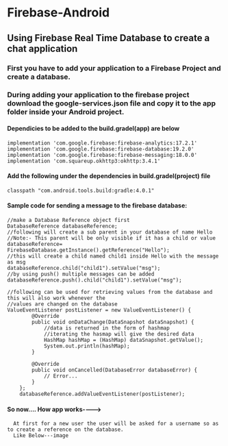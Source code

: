 # Firebase-Android
## Using Firebase Real Time Database to create a chat application

### First you have to add your application to a Firebase Project and create a database.
### During adding your application to the firebase project download the google-services.json file and copy it to the app folder inside your Android project.

#### Dependicies to be added to the build.gradel(app) are below

    implementation 'com.google.firebase:firebase-analytics:17.2.1'
    implementation 'com.google.firebase:firebase-database:19.2.0'
    implementation 'com.google.firebase:firebase-messaging:18.0.0'
    implementation 'com.squareup.okhttp3:okhttp:3.4.1'

#### Add the following under the dependencies in build.gradel(project) file
    classpath "com.android.tools.build:gradle:4.0.1"
    
    
    
#### Sample code for sending a message to the firebase database:
    
    //make a Database Reference object first
    DatabaseReference databaseReference;
    //following will create a sub parent in your database of name Hello
    //Note:- This parent will be only visible if it has a child or value
    databaseReference= FirebaseDatabase.getInstance().getReference("Hello");
    //this will create a child named child1 inside Hello with the message as msg
    databaseReference.child("child1").setValue("msg");
    //by using push() multiple messages can be added
    databaseReference.push().child("child1").setValue("msg");
    
    //following can be used for retrieving values from the database and this will also work whenever the
    //values are changed on the database
    ValueEventListener postListener = new ValueEventListener() {
            @Override
            public void onDataChange(DataSnapshot dataSnapshot) {
                //data is returned in the form of hashmap 
                //iterating the hasmap will give the desired data
                HashMap hashMap = (HashMap) dataSnapshot.getValue();
                System.out.println(hashMap);
            }

            @Override
            public void onCancelled(DatabaseError databaseError) {
                // Error...
            }
        };
        databaseReference.addValueEventListener(postListener);
        
        
#### So now.... How app works---->
      At first for a new user the user will be asked for a username so as to create a reference on the database.
      Like Below---image
        
